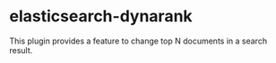 elasticsearch-dynarank
======================

This plugin provides a feature to change top N documents in a search result.

